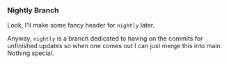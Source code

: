 ### Nightly Branch

Look, I'll make some fancy header for `nightly` later.

Anyway, `nightly` is a branch dedicated to having on the commits for unfinished updates so when one comes out I can just merge this into main. Nothing special.
